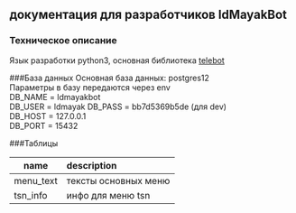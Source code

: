 ## документация для разработчиков ldMayakBot
### Техническое описание
Язык разработки  python3, основная библиотека [telebot](https://github.com/eternnoir/pyTelegramBotAPI)

###База данных
Основная база данных: postgres12  
Параметры в базу передаются через env  
DB_NAME = ldmayakbot  
DB_USER = ldmayak 
DB_PASS = bb7d5369b5de (для dev)  
DB_HOST = 127.0.0.1  
DB_PORT = 15432  

###Таблицы

| name          | description             |
| ------------- |:------------------------|
| menu_text     | тексты основных меню    |
| tsn_info      | инфо для меню tsn      |